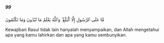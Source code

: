 ##### 99

<span class="ayah">مَّا عَلَى ٱلرَّسُولِ إِلَّا ٱلْبَلَٰغُ ۗ وَٱللَّهُ يَعْلَمُ مَا تُبْدُونَ وَمَا تَكْتُمُونَ</span>

<span class="ayah_translation">Kewajiban Rasul tidak lain hanyalah menyampaikan, dan Allah mengetahui apa yang kamu lahirkan dan apa yang kamu sembunyikan.</span>
